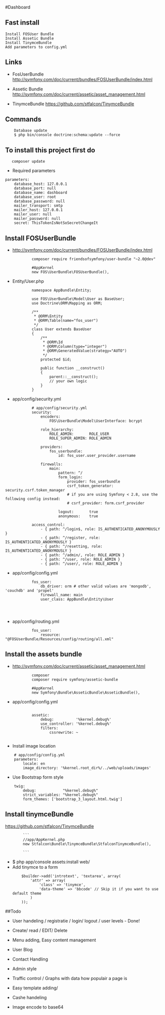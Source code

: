 #Dashboard

## Fast install
    Install FOSUser Bundle
    Install Assetic Bundle
    Install TinymceBundle
    Add parameters to config.yml

## Links
   * FosUserBundle
    http://symfony.com/doc/current/bundles/FOSUserBundle/index.html
    
   * Assetic Bundle
    http://symfony.com/doc/current/assetic/asset_management.html

   * TinymceBundle
    https://github.com/stfalcon/TinymceBundle

## Commands

```
    Database update
    $ php bin/console doctrine:schema:update --force
```

## To install this project first do 

```
   composer update
```

* Required parameters
```
parameters:
    database_host: 127.0.0.1
    database_port: null
    database_name: dashboard
    database_user: root
    database_password: null
    mailer_transport: smtp
    mailer_host: 127.0.0.1
    mailer_user: null
    mailer_password: null
    secret: ThisTokenIsNotSoSecretChangeIt

```

## Install FOSUserBundle 
* http://symfony.com/doc/current/bundles/FOSUserBundle/index.html

```
            composer require friendsofsymfony/user-bundle "~2.0@dev"
            
            #AppKernel
            new FOS\UserBundle\FOSUserBundle(),
```
* Entity/User.php
```            
            namespace AppBundle\Entity;
            
            use FOS\UserBundle\Model\User as BaseUser;
            use Doctrine\ORM\Mapping as ORM;
            
            /**
             * @ORM\Entity
             * @ORM\Table(name="fos_user")
             */
            class User extends BaseUser
            {
                /**
                 * @ORM\Id
                 * @ORM\Column(type="integer")
                 * @ORM\GeneratedValue(strategy="AUTO")
                 */
                protected $id;
            
                public function __construct()
                {
                    parent::__construct();
                    // your own logic
                }
            }
```            
* app/config/security.yml
```         
            # app/config/security.yml
            security:
                encoders:
                    FOS\UserBundle\Model\UserInterface: bcrypt
            
                role_hierarchy:
                    ROLE_ADMIN:       ROLE_USER
                    ROLE_SUPER_ADMIN: ROLE_ADMIN
            
                providers:
                    fos_userbundle:
                        id: fos_user.user_provider.username
            
                firewalls:
                    main:
                        pattern: ^/
                        form_login:
                            provider: fos_userbundle
                            csrf_token_generator: security.csrf.token_manager
                            # if you are using Symfony < 2.8, use the following config instead:
                            # csrf_provider: form.csrf_provider
            
                        logout:       true
                        anonymous:    true
            
            access_control:
                - { path: ^/login$, role: IS_AUTHENTICATED_ANONYMOUSLY }
                - { path: ^/register, role: IS_AUTHENTICATED_ANONYMOUSLY }
                - { path: ^/resetting, role: IS_AUTHENTICATED_ANONYMOUSLY }
                - { path: ^/admin/, role: ROLE_ADMIN }
                - { path: ^/user, role: ROLE_ADMIN }
                - { path: ^/user/, role: ROLE_ADMIN }
```
* app/config/config.yml
```
            fos_user:
                db_driver: orm # other valid values are 'mongodb', 'couchdb' and 'propel'
                firewall_name: main
                user_class: AppBundle\Entity\User
                
                
                
```
* app/config/routing.yml
```
            fos_user:
                resource: "@FOSUserBundle/Resources/config/routing/all.xml"
```

## Install the assets bundle 

* http://symfony.com/doc/current/assetic/asset_management.html
```
            composer
            composer require symfony/assetic-bundle
```
```
            #AppKernel
            new Symfony\Bundle\AsseticBundle\AsseticBundle(),
```            
 * app/config/config.yml
            
```

            assetic:
                debug:          '%kernel.debug%'
                use_controller: '%kernel.debug%'
                filters:
                    cssrewrite: ~
            
```

* Install image location

```
    # app/config/config.yml
    parameters:
        locale: en
        image_directory: '%kernel.root_dir%/../web/uploads/images'
```
* Use Bootstrap form style

```
    twig:
        debug:            "%kernel.debug%"
        strict_variables: "%kernel.debug%"
        form_themes: ['bootstrap_3_layout.html.twig']
```


## Install tinymceBundle

https://github.com/stfalcon/TinymceBundle

            ```
            //app/AppKernel.php
            new Stfalcon\Bundle\TinymceBundle\StfalconTinymceBundle(),
            
            ```
* $ php app/console assets:install web/
* Add tinymce to a form 
    ```
        $builder->add('introtext', 'textarea', array(
            'attr' => array(
                'class' => 'tinymce',
                'data-theme' => 'bbcode' // Skip it if you want to use default theme
            )
        ));
    ```

##Todo

* User handeling / registratie / login/ logout / user levels - Done!

* Create/ read / EDIT/ Delete

* Menu adding,  Easy content management

* User Blog

* Contact Handling 

* Admin style

* Traffic control / Graphs with data how populair a page is

* Easy template adding/

* Cashe handeling

* Image encode to base64
